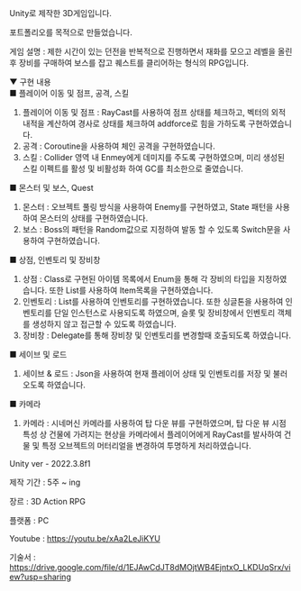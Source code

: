Unity로 제작한 3D게임입니다.

포트폴리오를 목적으로 만들었습니다.

게임 설명 : 제한 시간이 있는 던전을 반복적으로 진행하면서 재화를 모으고 레벨을 올린 후 장비를 구매하여 보스를 잡고 퀘스트를 클리어하는 형식의 RPG입니다.

▼ 구현 내용 <br/>
■ 플레이어 이동 및 점프, 공격, 스킬

1. 플레이어 이동 및 점프                   : RayCast를 사용하여 점프 상태를 체크하고, 벡터의 외적 내적을 계산하여 경사로 상태를 체크하여 addforce로 힘을 가하도록 구현하였습니다. <br/>
2. 공격                                   :  Coroutine을 사용하여 체인 공격을 구현하였습니다.  <br/>
3. 스킬                                   :  Collider 영역 내 Enmey에게 데미지를 주도록 구현하였으며, 미리 생성된 스킬 이펙트를 활성 및 비활성화 하여 GC를 최소한으로 줄였습니다. <br/>

■ 몬스터 및 보스, Quest
   
1. 몬스터                                : 오브젝트 풀링 방식을 사용하여 Enemy를 구현하였고, State 패턴을 사용하여 몬스터의 상태를 구현하였습니다.  <br/>
2. 보스                                  : Boss의 패턴을 Random값으로 지정하여 발동 할 수 있도록 Switch문을 사용하여 구현하였습니다. <br/>

■ 상점, 인벤토리 및 장비창
   
1. 상점                                 : Class로 구현된 아이템 목록에서 Enum을 통해 각 장비의 타입을 지정하였습니다. 또한 List를 사용하여 Item목록을 구현하였습니다.  <br/>
2. 인벤토리                             : List를 사용하여 인벤토리를 구현하였습니다. 또한 싱글톤을 사용하여 인벤토리를 단일 인스턴스로 사용되도록 하였으며, 슬롯 및 장비창에서 인벤토리 객체를 생성하지 않고 접근할 수 있도록 하였습니다. <br/>
3. 장비창                               : Delegate를 통해 장비창 및 인벤토리를 변경할때 호출되도록 하였습니다. <br/>

■ 세이브 및 로드
   
1. 세이브 & 로드                        : Json을 사용하여 현재 플레이어 상태 및 인벤토리를 저장 및 불러오도록 하였습니다. <br/>

■ 카메라
    
1. 카메라                              : 시네머신 카메라를 사용하여 탑 다운 뷰를 구현하였으며, 탑 다운 뷰 시점 특성 상 건물에 가려지는 현상을 카메라에서 플레이어에게 RayCast를 발사하여 건물 및 특정 오브젝트의 머터리얼을 변경하여 투명하게 처리하였습니다. 


Unity ver - 2022.3.8f1

제작 기간 : 5주 ~ ing

장르 : 3D Action RPG

플랫폼 : PC

Youtube : https://youtu.be/xAa2LeJiKYU

기술서 : https://drive.google.com/file/d/1EJAwCdJT8dMOjtWB4EjntxO_LKDUqSrx/view?usp=sharing
